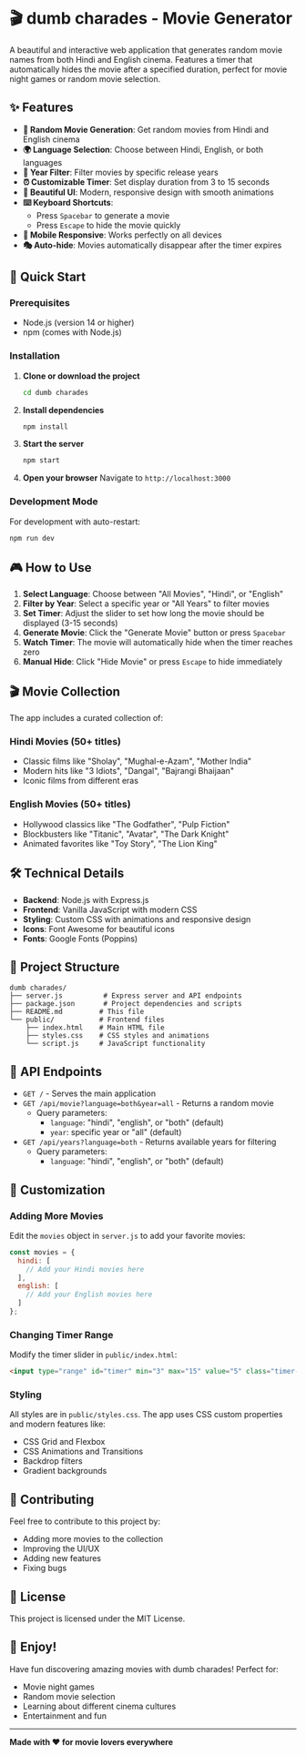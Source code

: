 # 🎬 dumb charades - Movie Generator

A beautiful and interactive web application that generates random movie names from both Hindi and English cinema. Features a timer that automatically hides the movie after a specified duration, perfect for movie night games or random movie selection.

## ✨ Features

- **🎯 Random Movie Generation**: Get random movies from Hindi and English cinema
- **🌍 Language Selection**: Choose between Hindi, English, or both languages
- **📅 Year Filter**: Filter movies by specific release years
- **⏰ Customizable Timer**: Set display duration from 3 to 15 seconds
- **🎨 Beautiful UI**: Modern, responsive design with smooth animations
- **⌨️ Keyboard Shortcuts**: 
  - Press `Spacebar` to generate a movie
  - Press `Escape` to hide the movie quickly
- **📱 Mobile Responsive**: Works perfectly on all devices
- **🎭 Auto-hide**: Movies automatically disappear after the timer expires

## 🚀 Quick Start

### Prerequisites
- Node.js (version 14 or higher)
- npm (comes with Node.js)

### Installation

1. **Clone or download the project**
   ```bash
   cd dumb charades
   ```

2. **Install dependencies**
   ```bash
   npm install
   ```

3. **Start the server**
   ```bash
   npm start
   ```

4. **Open your browser**
   Navigate to `http://localhost:3000`

### Development Mode
For development with auto-restart:
```bash
npm run dev
```

## 🎮 How to Use

1. **Select Language**: Choose between "All Movies", "Hindi", or "English"
2. **Filter by Year**: Select a specific year or "All Years" to filter movies
3. **Set Timer**: Adjust the slider to set how long the movie should be displayed (3-15 seconds)
4. **Generate Movie**: Click the "Generate Movie" button or press `Spacebar`
5. **Watch Timer**: The movie will automatically hide when the timer reaches zero
6. **Manual Hide**: Click "Hide Movie" or press `Escape` to hide immediately

## 🎬 Movie Collection

The app includes a curated collection of:

### Hindi Movies (50+ titles)
- Classic films like "Sholay", "Mughal-e-Azam", "Mother India"
- Modern hits like "3 Idiots", "Dangal", "Bajrangi Bhaijaan"
- Iconic films from different eras

### English Movies (50+ titles)
- Hollywood classics like "The Godfather", "Pulp Fiction"
- Blockbusters like "Titanic", "Avatar", "The Dark Knight"
- Animated favorites like "Toy Story", "The Lion King"

## 🛠️ Technical Details

- **Backend**: Node.js with Express.js
- **Frontend**: Vanilla JavaScript with modern CSS
- **Styling**: Custom CSS with animations and responsive design
- **Icons**: Font Awesome for beautiful icons
- **Fonts**: Google Fonts (Poppins)

## 📁 Project Structure

```
dumb charades/
├── server.js          # Express server and API endpoints
├── package.json       # Project dependencies and scripts
├── README.md         # This file
└── public/           # Frontend files
    ├── index.html    # Main HTML file
    ├── styles.css    # CSS styles and animations
    └── script.js     # JavaScript functionality
```

## 🎯 API Endpoints

- `GET /` - Serves the main application
- `GET /api/movie?language=both&year=all` - Returns a random movie
  - Query parameters:
    - `language`: "hindi", "english", or "both" (default)
    - `year`: specific year or "all" (default)
- `GET /api/years?language=both` - Returns available years for filtering
  - Query parameters:
    - `language`: "hindi", "english", or "both" (default)

## 🎨 Customization

### Adding More Movies
Edit the `movies` object in `server.js` to add your favorite movies:

```javascript
const movies = {
  hindi: [
    // Add your Hindi movies here
  ],
  english: [
    // Add your English movies here
  ]
};
```

### Changing Timer Range
Modify the timer slider in `public/index.html`:
```html
<input type="range" id="timer" min="3" max="15" value="5" class="timer-slider">
```

### Styling
All styles are in `public/styles.css`. The app uses CSS custom properties and modern features like:
- CSS Grid and Flexbox
- CSS Animations and Transitions
- Backdrop filters
- Gradient backgrounds

## 🤝 Contributing

Feel free to contribute to this project by:
- Adding more movies to the collection
- Improving the UI/UX
- Adding new features
- Fixing bugs

## 📄 License

This project is licensed under the MIT License.

## 🎉 Enjoy!

Have fun discovering amazing movies with dumb charades! Perfect for:
- Movie night games
- Random movie selection
- Learning about different cinema cultures
- Entertainment and fun

---

**Made with ❤️ for movie lovers everywhere** 
